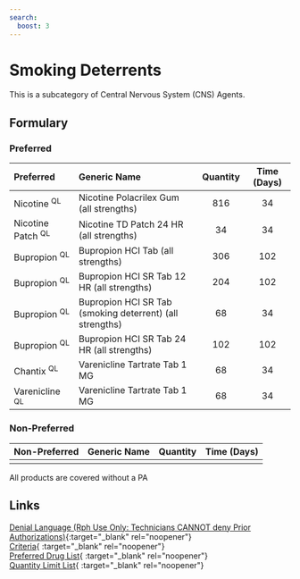 ```yaml
---
search:
  boost: 3
---
```


# Smoking Deterrents

This is a subcategory of Central Nervous System (CNS) Agents.

## Formulary

### Preferred

| Preferred                    | Generic Name                                             | Quantity | Time (Days) |
| :--------------------------- | :------------------------------------------------------- | :------: | :---------: |
| Nicotine <sup>QL</sup>       | Nicotine Polacrilex Gum (all strengths)                  |   816    |     34      |
| Nicotine Patch <sup>QL</sup> | Nicotine TD Patch 24 HR (all strengths)                  |    34    |     34      |
| Bupropion <sup>QL</sup>      | Bupropion HCI Tab (all strengths)                        |   306    |     102     |
| Bupropion <sup>QL</sup>      | Bupropion HCI SR Tab 12 HR (all strengths)               |   204    |     102     |
| Bupropion <sup>QL</sup>      | Bupropion HCI SR Tab (smoking deterrent) (all strengths) |    68    |     34      |
| Bupropion <sup>QL</sup>      | Bupropion HCI SR Tab 24 HR (all strengths)               |   102    |     102     |
| Chantix <sup>QL</sup>        | Varenicline Tartrate Tab 1 MG                            |    68    |     34      |
| Varenicline <sup>QL</sup>    | Varenicline Tartrate Tab 1 MG                            |    68    |     34      |

### Non-Preferred

| Non-Preferred | Generic Name | Quantity | Time (Days) |
| :------------ | :----------- | :------: | :---------: |
|               |              |          |             |

All products are covered without a PA

## Links

[Denial Language (Rph Use Only: Technicians CANNOT deny Prior Authorizations)](https://mygainwell-my.sharepoint.com.mcas.ms/:w:/r/personal/rachel_carpenter_gainwelltechnologies_com/_layouts/15/Doc.aspx?sourcedoc=%7BE78364D9-082C-41C5-9902-8F8AC94900ED%7D&file=Denial%20Language%20Updated%2002062023.docx&mobileredirect=true&action=embedview&wdStartOn=39&cid=f4472ece-6d4f-4694-b0c5-c150a2f53fea){:target="_blank" rel="noopener"} </br>
[Criteria](https://medicaid.ohio.gov/static/PHM/drug-coverage/20230701+UPDL+Criteria+_v1_FINAL.approved.pdf#page=49){ :target="_blank" rel="noopener"} </br>
[Preferred Drug List](https://medicaid.ohio.gov/static/PHM/drug-coverage/20230701_UPDL_FINAL_ODM.approved.v2.pdf#page=19){ :target="_blank" rel="noopener"} </br>
[Quantity Limit List](https://pharmacy.medicaid.ohio.gov/sites/default/files/20230101_Ohio_Medicaid_Quantity_Document_APPROVED.pdf){ :target="_blank" rel="noopener"}
